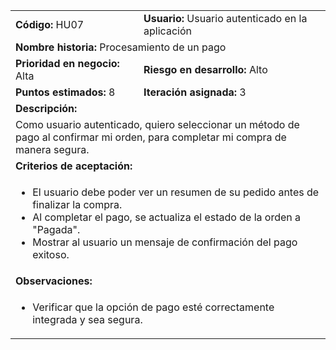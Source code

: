 <table>
  <tr>
    <td><strong>Código:</strong> HU07</td>
    <td><strong>Usuario:</strong> Usuario autenticado en la aplicación</td>
  </tr>
  <tr>
    <td colspan="2"><strong>Nombre historia:</strong> Procesamiento de un pago</td>
  </tr>
  <tr>
    <td><strong>Prioridad en negocio:</strong> Alta</td>
    <td><strong>Riesgo en desarrollo:</strong> Alto</td>
  </tr>
  <tr>
    <td><strong>Puntos estimados:</strong> 8</td>
    <td><strong>Iteración asignada:</strong> 3</td>
  </tr>
  <tr>
    <td colspan="2"><strong>Descripción:</strong></td>
  </tr>
  <tr>
    <td colspan="2">
      Como usuario autenticado, quiero seleccionar un método de pago al confirmar mi orden, para completar mi compra de manera segura.
    </td>
  </tr>
  <tr>
    <td colspan="2"><strong>Criterios de aceptación:</strong></td>
  </tr>
  <tr>
    <td colspan="2">
      <ul>
        <li>El usuario debe poder ver un resumen de su pedido antes de finalizar la compra.</li>
        <li>Al completar el pago, se actualiza el estado de la orden a "Pagada".</li>
        <li>Mostrar al usuario un mensaje de confirmación del pago exitoso.</li>
      </ul>
    </td>
  </tr>
  <tr>
    <td colspan="2"><strong>Observaciones:</strong></td>
  </tr>
  <tr>
    <td colspan="2">
      <ul>
        <li>Verificar que la opción de pago esté correctamente integrada y sea segura.</li>
      </ul>
    </td>
  </tr>
</table>
